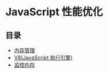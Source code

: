 # JavaScript 性能优化

## 目录

- [内存管理](memory-management)
- [V8(JavaScript 执行引擎)](V8-engine)
- [监控内存](watch-memory)
